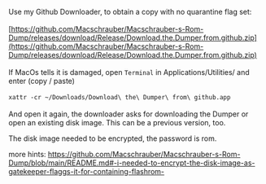 Use my Github Downloader, to obtain a copy with no quarantine flag set:
<br>
<br>
[https://github.com/Macschrauber/Macschrauber-s-Rom-Dump/releases/download/Release/Download.the.Dumper.from.github.zip](https://github.com/Macschrauber/Macschrauber-s-Rom-Dump/releases/download/Release/Download.the.Dumper.from.github.zip)
<br>
<br>
If MacOs tells it is damaged, open `Terminal` in Applications/Utilities/ and enter (copy / paste)
<br>
<br>
`xattr -cr ~/Downloads/Download\ the\ Dumper\ from\ github.app`
<br>
<br>
And open it again, the downloader asks for downloading the Dumper or open an existing disk image. This can be a previous version, too.

The disk image needed to be encrypted, the password is rom.

more hints: https://github.com/Macschrauber/Macschrauber-s-Rom-Dump/blob/main/README.md#-i-needed-to-encrypt-the-disk-image-as-gatekeeper-flaggs-it-for-containing-flashrom-
